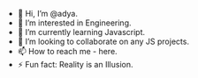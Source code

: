 - 👋 Hi, I’m @adya.
- 👀 I’m interested in Engineering.
- 🌱 I’m currently learning Javascript.
- 💞️ I’m looking to collaborate on any JS projects.
- 📫 How to reach me - here.
- ⚡ Fun fact: Reality is an Illusion.

<!---
JhajiAdya/JhajiAdya is a ✨ special ✨ repository because its `README.md` (this file) appears on your GitHub profile.
You can click the Preview link to take a look at your changes.
--->
